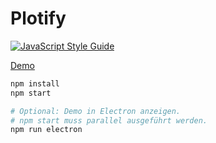 # Plotify

[![JavaScript Style Guide](https://img.shields.io/badge/code_style-standard-brightgreen.svg)](https://standardjs.com)

[Demo](http://plotify.org/plotify/)

```bash
npm install
npm start

# Optional: Demo in Electron anzeigen.
# npm start muss parallel ausgeführt werden.
npm run electron
```
